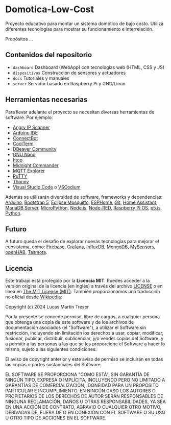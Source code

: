 # Domotica-Low-Cost

Proyecto educativo para montar un sistema domótico de bajo costo. Utiliza diferentes tecnologías para mostrar su funcionamiento e interrelación.

Propósitos ...

## Contenidos del repositorio

- `dashboard` Dashboard (WebApp) con tecnologías web (HTML, CSS y JS)
- `dispositivos` Construcción de sensores y actuadores
- `docs` Tutoriales y manuales
- `server` Servidor basado en Raspberry Pi y GNU/Linux

## Herramientas necesarias

Para llevar adelante el proyecto se necesitan diversas herramientas de software. Por ejemplo:

- [Angry IP Scanner](https://angryip.org/)
- [Arduino IDE](https://www.arduino.cc/en/software)
- [ConnectBot](https://connectbot.org/)
- [CoolTerm](https://freeware.the-meiers.org/)
- [DBeaver Community](https://dbeaver.io/)
- [GNU Nano](https://www.nano-editor.org/)
- [htop](https://htop.dev/)
- [Midnight Commander](https://midnight-commander.org/)
- [MQTT Explorer](https://mqtt-explorer.com/)
- [PuTTY](https://www.putty.org/)
- [Thonny](https://thonny.org/)
- [Visual Studio Code](https://code.visualstudio.com/) o [VSCodium](https://vscodium.com/)

Además se utilizarán diversidad de software, frameworks y dependencias: [Arduino](https://www.arduino.cc/), [Bootstrap 5](https://getbootstrap.com/), [Eclipse Mosquitto](https://mosquitto.org/), [ESPHome](https://esphome.io/), [Git](https://git-scm.com/), [Home Assistant](https://www.home-assistant.io/), [MariaDB Server](https://mariadb.org/), [MicroPython](https://micropython.org/), [Node.js](https://nodejs.org/), [Node-RED](https://nodered.org/), [Raspberry Pi OS](https://www.raspberrypi.com/software/), [p5.js](https://p5js.org/es/), [Python](https://www.python.org/).

## Futuro

A futuro queda el desafío de explorar nuevas tecnologías para mejorar el ecosistema, como: [Firebase](https://firebase.google.com/), [Grafana](https://grafana.com/), [InfluxDB](https://www.influxdata.com/), [MongoDB](https://www.mongodb.com/), [MySensors](https://www.mysensors.org/), [openHAB](https://www.openhab.org/), [Tasmota](https://tasmota.github.io/docs/).

## Licencia

Este trabajo está protegido por la **Licencia MIT**. Puedes acceder a la versión original de la licencia (en inglés) a través del archivo [LICENSE](./LICENSE) o en línea en [The MIT License (MIT)](https://mit-license.org/). También proporcionamos una traducción no oficial desde [Wikipedia](https://es.m.wikipedia.org/wiki/Licencia_MIT#La_licencia):

Copyright (c) 2024 Lucas Martín Treser

Por la presente se concede permiso, libre de cargos, a cualquier persona que obtenga una copia de este software y de los archivos de documentación asociados (el "Software"), a utilizar el Software sin restricción, incluyendo sin limitación los derechos a usar, copiar, modificar, fusionar, publicar, distribuir, sublicenciar, y/o vender copias del Software, y a permitir a las personas a las que se les proporcione el Software a hacer lo mismo, sujeto a las siguientes condiciones:

El aviso de copyright anterior y este aviso de permiso se incluirán en todas las copias o partes sustanciales del Software.

EL SOFTWARE SE PROPORCIONA "COMO ESTÁ", SIN GARANTÍA DE NINGÚN TIPO, EXPRESA O IMPLÍCITA, INCLUYENDO PERO NO LIMITADO A GARANTÍAS DE COMERCIALIZACIÓN, IDONEIDAD PARA UN PROPÓSITO PARTICULAR E INCUMPLIMIENTO. EN NINGÚN CASO LOS AUTORES O PROPIETARIOS DE LOS DERECHOS DE AUTOR SERÁN RESPONSABLES DE NINGUNA RECLAMACIÓN, DAÑOS U OTRAS RESPONSABILIDADES, YA SEA EN UNA ACCIÓN DE CONTRATO, AGRAVIO O CUALQUIER OTRO MOTIVO, DERIVADAS DE, FUERA DE O EN CONEXIÓN CON EL SOFTWARE O SU USO U OTRO TIPO DE ACCIONES EN EL SOFTWARE.
